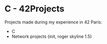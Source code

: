 # C - 42Projects
Projects made during my experience in 42 Paris:
- C
- Network projects (init, roger skyline 1.5)
